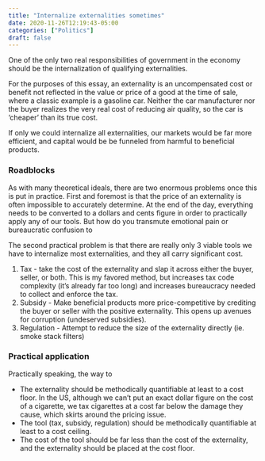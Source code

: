 ```yaml
---
title: "Internalize externalities sometimes"
date: 2020-11-26T12:19:43-05:00
categories: ["Politics"]
draft: false
---
```


One of the only two real responsibilities of government in the economy should be the internalization of qualifying externalities.

For the purposes of this essay, an externality is an uncompensated cost or benefit not reflected in the value or price of a good at the time of sale, where a classic example is a gasoline car.  Neither the car manufacturer nor the buyer realizes the very real cost of reducing air quality, so the car is ‘cheaper’ than its true cost.

If only we could internalize all externalities, our markets would be far more efficient, and capital would be be funneled from harmful to beneficial products.   

### Roadblocks
As with many theoretical ideals, there are two enormous problems once this is put in practice.  First and foremost is that the price of an externality is often impossible to accurately determine.  At the end of the day, everything needs to be converted to a dollars and cents figure in order to practically apply any of our tools.  But how do you transmute emotional pain or bureaucratic confusion to 

The second practical problem is that there are really only 3 viable tools we have to internalize most externalities, and they all carry significant cost.

1. Tax - take the cost of the externality and slap it across either the buyer, seller, or both.  This is my favored method, but increases tax code complexity (it’s already far too long) and increases bureaucracy needed to collect and enforce the tax.
2. Subsidy - Make beneficial products more price-competitive by crediting the buyer or seller with the positive externality.  This opens up avenues for corruption (undeserved subsidies).
3. Regulation - Attempt to reduce the size of the externality directly (ie. smoke stack filters)

### Practical application
Practically speaking, the way to 

* The externality should be methodically quantifiable at least to a cost floor.  In the US, although we can’t put an exact dollar figure on the cost of a cigarette, we tax cigarettes at a cost far below the damage they cause, which skirts around the pricing issue.
* The tool (tax, subsidy, regulation) should be methodically quantifiable at least to a cost ceiling.
* The cost of the tool should be far less than the cost of the externality, and the externality should be placed at the cost floor.